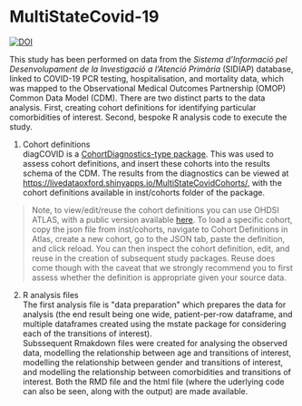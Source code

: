 # MultiStateCovid-19

[![DOI](https://zenodo.org/badge/279256918.svg)](https://zenodo.org/badge/latestdoi/279256918)

This study has been performed on data from the *Sistema d’Informació pel Desenvolupament de la Investigació a l’Atenció Primària* (SIDIAP) database, linked to COVID-19 PCR testing, hospitalisation, and mortality data, which was mapped to the Observational Medical Outcomes Partnership (OMOP) Common Data Model (CDM). There are two distinct parts to the data analysis. First, creating cohort definitions for identifying particular comorbidities of interest. Second, bespoke R analysis code to execute the study. 

1. Cohort definitions  
diagCOVID is a 
[CohortDiagnostics-type package](https://github.com/OHDSI/CohortDiagnostics). This was used to assess cohort definitions, and insert these cohorts into the results schema of the CDM. The results from the diagnostics can be viewed at https://livedataoxford.shinyapps.io/MultiStateCovidCohorts/, with the cohort definitions available in inst/cohorts folder of the package. 

> Note, to view/edit/reuse the cohort definitions you can use OHDSI ATLAS, with a public version available [here](http://www.ohdsi.org/web/atlas/#/home). To load a specific cohort, copy the json file from inst/cohorts, navigate to Cohort Definitions in Atlas, create a new cohort, go to the JSON tab, paste the definition, and click reload. You can then inspect the cohort definition, edit, and reuse in the creation of subsequent study packages. Reuse does come though with the caveat that we strongly recommend you to first assess whether the definition is appropriate given your source data. 

2) R analysis files  
The first analysis file is "data preparation" which prepares the data for analysis (the end result being one wide, patient-per-row dataframe, and multiple dataframes created using the mstate package for considering each of the transitions of interest).  
Subssequent Rmakdown files were created for analysing the observed data, modelling the relationship between age and transitions of interest, modelling the relationship between gender and transitions of interest, and modelling the relationship between comorbidities and transitions of interest. Both the RMD file and the html file (where the uderlying code can also be seen, along with the output) are made available. 
